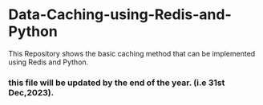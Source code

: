 # Data-Caching-using-Redis-and-Python
This Repository shows the basic caching method that can be implemented using Redis and Python.

### this file will be updated by the end of the year. (i.e 31st Dec,2023).
